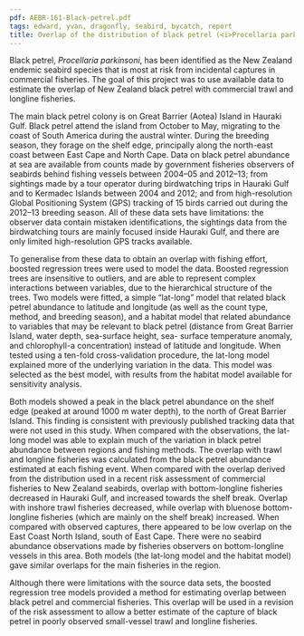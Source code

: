 ```yaml
---
pdf: AEBR-161-Black-petrel.pdf
tags: edward, yvan, dragonfly, seabird, bycatch, report
title: Overlap of the distribution of black petrel (<i>Procellaria parkinsoni</i>) with New Zealand trawl and longline fisheries
---
```

Black petrel, *Procellaria parkinsoni*, has been identified as the New Zealand endemic seabird species
that is most at risk from incidental captures in commercial fisheries. The goal of this project was to use
available data to estimate the overlap of New Zealand black petrel with commercial trawl and longline
fisheries.

The main black petrel colony is on Great Barrier (Aotea) Island in Hauraki Gulf. Black petrel attend
the island from October to May, migrating to the coast of South America during the austral winter.
During the breeding season, they forage on the shelf edge, principally along the north-east coast between
East Cape and North Cape. Data on black petrel abundance at sea are available from counts made by
government fisheries observers of seabirds behind fishing vessels between 2004–05 and 2012–13; from
sightings made by a tour operator during birdwatching trips in Hauraki Gulf and to Kermadec Islands
between 2004 and 2012; and from high-resolution Global Positioning System (GPS) tracking of 15 birds
carried out during the 2012–13 breeding season. All of these data sets have limitations: the observer
data contain mistaken identifications, the sightings data from the birdwatching tours are mainly focused
inside Hauraki Gulf, and there are only limited high-resolution GPS tracks available.

To generalise from these data to obtain an overlap with fishing effort, boosted regression trees were used
to model the data. Boosted regression trees are insensitive to outliers, and are able to represent complex
interactions between variables, due to the hierarchical structure of the trees. Two models were fitted,
a simple “lat-long” model that related black petrel abundance to latitude and longitude (as well as the
count type, method, and breeding season), and a habitat model that related abundance to variables that
may be relevant to black petrel (distance from Great Barrier Island, water depth, sea-surface height, sea-
surface temperature anomaly, and chlorophyll-a concentration) instead of latitude and longitude. When
tested using a ten-fold cross-validation procedure, the lat-long model explained more of the underlying
variation in the data. This model was selected as the best model, with results from the habitat model
available for sensitivity analysis.

Both models showed a peak in the black petrel abundance on the shelf edge (peaked at around 1000 m
water depth), to the north of Great Barrier Island. This finding is consistent with previously published
tracking data that were not used in this study. When compared with the observations, the lat-long model
was able to explain much of the variation in black petrel abundance between regions and fishing methods.
The overlap with trawl and longline fisheries was calculated from the black petrel abundance estimated
at each fishing event. When compared with the overlap derived from the distribution used in a recent
risk assessment of commercial fisheries to New Zealand seabirds, overlap with bottom-longline fisheries
decreased in Hauraki Gulf, and increased towards the shelf break. Overlap with inshore trawl fisheries
decreased, while overlap with bluenose bottom-longline fisheries (which are mainly on the shelf break)
increased. When compared with observed captures, there appeared to be low overlap on the East Coast
North Island, south of East Cape. There were no seabird abundance observations made by fisheries
observers on bottom-longline vessels in this area. Both models (the lat-long model and the habitat model)
gave similar overlaps for the main fisheries in the region.

Although there were limitations with the source data sets, the boosted regression tree models provided
a method for estimating overlap between black petrel and commercial fisheries. This overlap will be
used in a revision of the risk assessment to allow a better estimate of the capture of black petrel in poorly
observed small-vessel trawl and longline fisheries.
